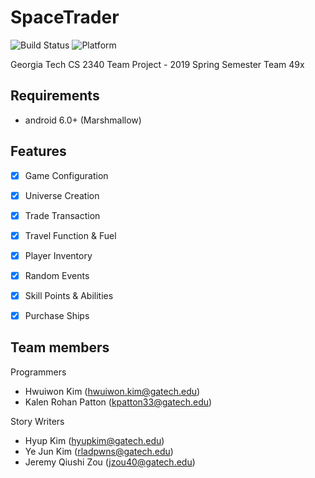 # SpaceTrader
![Build Status](https://img.shields.io/badge/Build-passing-brightgreen.svg)
![Platform](https://img.shields.io/badge/Platform-android-green.svg)

Georgia Tech CS 2340 Team Project - 2019 Spring Semester
Team 49x

## Requirements

- android 6.0+ (Marshmallow)

## Features

- [x] Game Configuration
- [x] Universe Creation
- [x] Trade Transaction
- [x] Travel Function & Fuel
- [x] Player Inventory
- [x] Random Events
- [x] Skill Points & Abilities
- [x] Purchase Ships


## Team members

Programmers
- Hwuiwon Kim (hwuiwon.kim@gatech.edu)<br>
- Kalen Rohan Patton (kpatton33@gatech.edu)<br>

Story Writers
- Hyup Kim (hyupkim@gatech.edu)<br>
- Ye Jun Kim (rladpwns@gatech.edu)<br>
- Jeremy Qiushi Zou (jzou40@gatech.edu)
